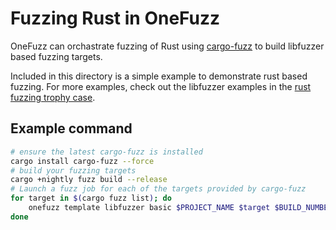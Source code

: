 # Fuzzing Rust in OneFuzz

OneFuzz can orchastrate fuzzing of Rust using
[cargo-fuzz](https://crates.io/crates/cargo-fuzz) to build libfuzzer based
fuzzing targets.

Included in this directory is a simple example to demonstrate rust based
fuzzing.  For more examples, check out the libfuzzer examples in the [rust
fuzzing trophy case](https://github.com/rust-fuzz/trophy-case).

## Example command

```bash
# ensure the latest cargo-fuzz is installed
cargo install cargo-fuzz --force     
# build your fuzzing targets
cargo +nightly fuzz build --release  
# Launch a fuzz job for each of the targets provided by cargo-fuzz
for target in $(cargo fuzz list); do
    onefuzz template libfuzzer basic $PROJECT_NAME $target $BUILD_NUMBER $POOL_NAME --target_exe ./fuzz/target/x86_64-unknown-linux-gnu/release/$target --inputs ./fuzz/corpus/$target
done
```